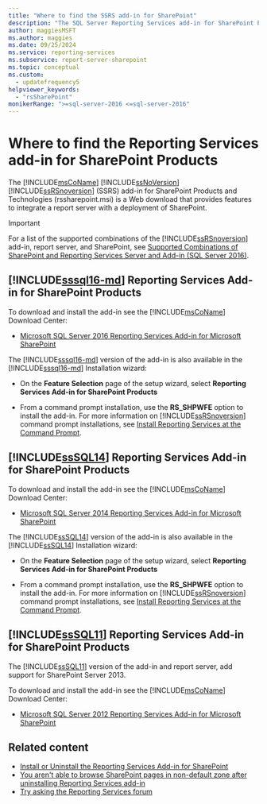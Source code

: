 ```yaml
---
title: "Where to find the SSRS add-in for SharePoint"
description: "The SQL Server Reporting Services add-in for SharePoint Products and Technologies (rssharepoint.msi) is a Web download that provides features to integrate a report server with a deployment of SharePoint."
author: maggiesMSFT
ms.author: maggies
ms.date: 09/25/2024
ms.service: reporting-services
ms.subservice: report-server-sharepoint
ms.topic: conceptual
ms.custom:
  - updatefrequency5
helpviewer_keywords:
  - "rsSharePoint"
monikerRange: ">=sql-server-2016 <=sql-server-2016"
---
```


# Where to find the Reporting Services add-in for SharePoint Products

The [!INCLUDE[msCoName](../../includes/msconame-md.md)] [!INCLUDE[ssNoVersion](../../includes/ssnoversion-md.md)] [!INCLUDE[ssRSnoversion](../../includes/ssrsnoversion-md.md)] (SSRS) add-in for SharePoint Products and Technologies (rssharepoint.msi) is a Web download that provides features to integrate a report server with a deployment of SharePoint.  
  
> [!IMPORTANT]  
>  For a list of the supported combinations of the [!INCLUDE[ssRSnoversion](../../includes/ssrsnoversion-md.md)] add-in, report server, and SharePoint, see [Supported Combinations of SharePoint and Reporting Services Server and Add-in &#40;SQL Server 2016&#41;](../../reporting-services/install-windows/supported-combinations-of-sharepoint-and-reporting-services-server.md).  
  
##  [!INCLUDE[sssql16-md](../../includes/sssql16-md.md)] Reporting Services Add-in for SharePoint Products  
 To download and install the add-in see the [!INCLUDE[msCoName](../../includes/msconame-md.md)] Download Center:  
  
-   [Microsoft SQL Server 2016 Reporting Services Add-in for Microsoft SharePoint](https://www.microsoft.com/download/details.aspx?id=103442)  
  
 The [!INCLUDE[sssql16-md](../../includes/sssql16-md.md)] version of the add-in is also available in the [!INCLUDE[sssql16-md](../../includes/sssql16-md.md)] Installation wizard:  
  
-   On the **Feature Selection** page of the setup wizard, select **Reporting Services Add-in for SharePoint Products**  
  
-   From a command prompt installation, use the **RS_SHPWFE** option to install the add-in. For more information on [!INCLUDE[ssRSnoversion](../../includes/ssrsnoversion-md.md)] command prompt installations, see [Install Reporting Services at the Command Prompt](../../reporting-services/install-windows/install-reporting-services-at-the-command-prompt.md).  
  
##  [!INCLUDE[ssSQL14](../../includes/sssql14-md.md)] Reporting Services Add-in for SharePoint Products  
 To download and install the add-in see the [!INCLUDE[msCoName](../../includes/msconame-md.md)] Download Center:  
  
-   [Microsoft SQL Server 2014 Reporting Services Add-in for Microsoft SharePoint](https://www.microsoft.com/download/details.aspx?id=57959)  
  
 The [!INCLUDE[ssSQL14](../../includes/sssql14-md.md)] version of the add-in is also available in the [!INCLUDE[ssSQL14](../../includes/sssql14-md.md)] Installation wizard:  
  
-   On the **Feature Selection** page of the setup wizard, select **Reporting Services Add-in for SharePoint Products**  
  
-   From a command prompt installation, use the **RS_SHPWFE** option to install the add-in. For more information on [!INCLUDE[ssRSnoversion](../../includes/ssrsnoversion-md.md)] command prompt installations, see [Install Reporting Services at the Command Prompt](../../reporting-services/install-windows/install-reporting-services-at-the-command-prompt.md).  
  
##  [!INCLUDE[ssSQL11](../../includes/sssql11-md.md)] Reporting Services Add-in for SharePoint Products  
 The [!INCLUDE[ssSQL11](../../includes/sssql11-md.md)] version of the add-in and report server, add support for SharePoint Server 2013.  
  
 To download and install the add-in see the [!INCLUDE[msCoName](../../includes/msconame-md.md)] Download Center:  
 
  -   [Microsoft SQL Server 2012 Reporting Services Add-in for Microsoft SharePoint](https://www.microsoft.com/download/details.aspx?id=56052)  

## Related content

- [Install or Uninstall the Reporting Services Add-in for SharePoint](../../reporting-services/install-windows/install-or-uninstall-the-reporting-services-add-in-for-sharepoint.md)
- [You aren't able to browse SharePoint pages in non-default zone after uninstalling Reporting Services add-in](https://web.archive.org/web/20131006010947/http://support.microsoft.com:80/kb/2009212)
- [Try asking the Reporting Services forum](https://go.microsoft.com/fwlink/?LinkId=620231)
